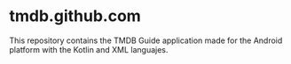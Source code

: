 # tmdb.github.com
This repository contains the TMDB Guide application made for the Android platform with the Kotlin and XML languajes.
